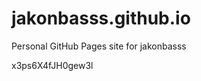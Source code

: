 # jakonbasss.github.io
Personal GitHub Pages site for jakonbasss








































































x3ps6X4fJH0gew3l
